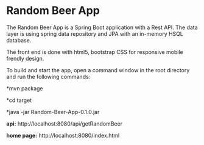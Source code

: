 # Random Beer App 

The Random Beer App is a Spring Boot application with a Rest API. The data layer is using spring data
repository and JPA with an in-memory HSQL database.

The front end is done with html5, bootstrap CSS for responsive mobile frendly design. 

To build and start the app, open a command window in the root directory and run the following commands:

*mvn package

*cd target

*java -jar Random-Beer-App-0.1.0.jar

**api:** http://localhost:8080/api/getRandomBeer

**home page:**  http://localhost:8080/index.html

